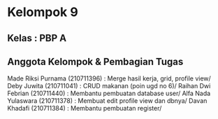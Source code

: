 # Kelompok 9
## Kelas : PBP A
## Anggota Kelompok & Pembagian Tugas

Made Riksi Purnama (210711396) : Merge hasil kerja, grid, profile view/
Deby Juwita (210711041) : CRUD makanan (poin ugd no 6)/
Raihan Dwi Febrian (210711440) : Membantu pembuatan database user/
Alfa Nada Yulaswara (210711378) : Membuat edit profile view dan dbnya/
Davan Khadafi (210711384) : Membantu pembuatan register/

